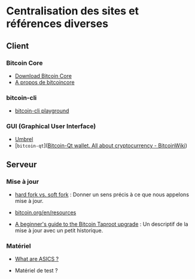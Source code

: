 # Centralisation des sites et références diverses


## Client

### Bitcoin Core

- [Download Bitcoin Core](https://bitcoincore.org/bin/bitcoin-core-24.0.1/)
- [A propos de bitcoincore](https://bitcoin.org/en/bitcoin-core/)


### bitcoin-cli

- [bitcoin-cli playground](https://blog.sandipan.dev/bitcoin-cli-playground)


### GUI (Graphical User Interface)

- [Umbrel](https://umbrel.com/#start)
- [`bitcoin-qt`]([Bitcoin-Qt wallet. All about cryptocurrency - BitcoinWiki](https://en.bitcoinwiki.org/wiki/Bitcoin-Qt))



## Serveur 


### Mise à jour

- [hard fork vs. soft fork](https://shardeum.org/blog/hard-fork-vs-soft-fork/) : Donner un sens précis à ce que nous appelons mise à jour.

- [bitcoin.org/en/resources](https://bitcoin.org/en/resources)

- [A beginner's guide to the Bitcoin Taproot upgrade](https://cointelegraph.com/bitcoin-for-beginners/a-beginners-guide-to-the-bitcoin-taproot-upgrade) : Un descriptif de la mise à jour avec un petit historique.


### Matériel

- [What are ASICS ?](https://www.baesystems.com/en-us/definition/what-are-asics)

- Matériel de test ?


